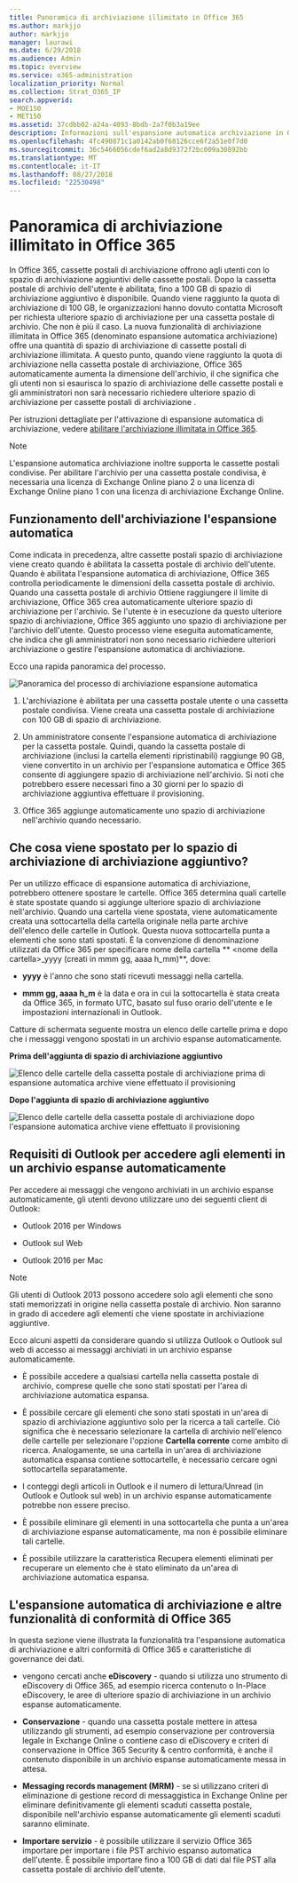 ```yaml
---
title: Panoramica di archiviazione illimitato in Office 365
ms.author: markjjo
author: markjjo
manager: laurawi
ms.date: 6/29/2018
ms.audience: Admin
ms.topic: overview
ms.service: o365-administration
localization_priority: Normal
ms.collection: Strat_O365_IP
search.appverid:
- MOE150
- MET150
ms.assetid: 37cdbb02-a24a-4093-8bdb-2a7f0b3a19ee
description: Informazioni sull'espansione automatica archiviazione in Office 365, che fornisce un numero illimitato di archiviazione per le cassette postali di Exchange Online.
ms.openlocfilehash: 4fc490871c1a0142ab0f68126cce6f2a51e0f7d0
ms.sourcegitcommit: 36c5466056cdef6ad2a8d9372f2bc009a30892bb
ms.translationtype: MT
ms.contentlocale: it-IT
ms.lasthandoff: 08/27/2018
ms.locfileid: "22530498"
---
```

# <a name="overview-of-unlimited-archiving-in-office-365"></a>Panoramica di archiviazione illimitato in Office 365

In Office 365, cassette postali di archiviazione offrono agli utenti con lo spazio di archiviazione aggiuntivi delle cassette postali. Dopo la cassetta postale di archivio dell'utente è abilitata, fino a 100 GB di spazio di archiviazione aggiuntivo è disponibile. Quando viene raggiunto la quota di archiviazione di 100 GB, le organizzazioni hanno dovuto contatta Microsoft per richiesta ulteriore spazio di archiviazione per una cassetta postale di archivio. Che non è più il caso. La nuova funzionalità di archiviazione illimitata in Office 365 (denominato espansione automatica archiviazione) offre una quantità di spazio di archiviazione di cassette postali di archiviazione illimitata. A questo punto, quando viene raggiunto la quota di archiviazione nella cassetta postale di archiviazione, Office 365 automaticamente aumenta la dimensione dell'archivio, il che significa che gli utenti non si esaurisca lo spazio di archiviazione delle cassette postali e gli amministratori non sarà necessario richiedere ulteriore spazio di archiviazione per cassette postali di archiviazione .
  
Per istruzioni dettagliate per l'attivazione di espansione automatica di archiviazione, vedere [abilitare l'archiviazione illimitata in Office 365](enable-unlimited-archiving.md).
  
> [!NOTE]
> L'espansione automatica archiviazione inoltre supporta le cassette postali condivise. Per abilitare l'archivio per una cassetta postale condivisa, è necessaria una licenza di Exchange Online piano 2 o una licenza di Exchange Online piano 1 con una licenza di archiviazione Exchange Online. 
  
## <a name="how-auto-expanding-archiving-works"></a>Funzionamento dell'archiviazione l'espansione automatica

Come indicata in precedenza, altre cassette postali spazio di archiviazione viene creato quando è abilitata la cassetta postale di archivio dell'utente. Quando è abilitata l'espansione automatica di archiviazione, Office 365 controlla periodicamente le dimensioni della cassetta postale di archivio. Quando una cassetta postale di archivio Ottiene raggiungere il limite di archiviazione, Office 365 crea automaticamente ulteriore spazio di archiviazione per l'archivio. Se l'utente è in esecuzione da questo ulteriore spazio di archiviazione, Office 365 aggiunto uno spazio di archiviazione per l'archivio dell'utente. Questo processo viene eseguita automaticamente, che indica che gli amministratori non sono necessario richiedere ulteriori archiviazione o gestire l'espansione automatica di archiviazione. 
  
Ecco una rapida panoramica del processo.
  
![Panoramica del processo di archiviazione espansione automatica](media/74355385-d990-44fe-8a87-6c3639d1f63f.png)
  
1. L'archiviazione è abilitata per una cassetta postale utente o una cassetta postale condivisa. Viene creata una cassetta postale di archiviazione con 100 GB di spazio di archiviazione. 
    
2. Un amministratore consente l'espansione automatica di archiviazione per la cassetta postale. Quindi, quando la cassetta postale di archiviazione (inclusi la cartella elementi ripristinabili) raggiunge 90 GB, viene convertito in un archivio per l'espansione automatica e Office 365 consente di aggiungere spazio di archiviazione nell'archivio. Si noti che potrebbero essere necessari fino a 30 giorni per lo spazio di archiviazione aggiuntiva effettuare il provisioning.
    
3. Office 365 aggiunge automaticamente uno spazio di archiviazione nell'archivio quando necessario.
  
## <a name="what-gets-moved-to-the-additional-archive-storage-space"></a>Che cosa viene spostato per lo spazio di archiviazione di archiviazione aggiuntivo?

Per un utilizzo efficace di espansione automatica di archiviazione, potrebbero ottenere spostare le cartelle. Office 365 determina quali cartelle è state spostate quando si aggiunge ulteriore spazio di archiviazione nell'archivio. Quando una cartella viene spostata, viene automaticamente creata una sottocartella della cartella originale nella parte archive dell'elenco delle cartelle in Outlook. Questa nuova sottocartella punta a elementi che sono stati spostati. È la convenzione di denominazione utilizzati da Office 365 per specificare nome della cartella ** \<nome della cartella\>_yyyy (creati in mmm gg, aaaa h_mm)**, dove: 
  
- **yyyy** è l'anno che sono stati ricevuti messaggi nella cartella. 
    
- **mmm gg, aaaa h_m** è la data e ora in cui la sottocartella è stata creata da Office 365, in formato UTC, basato sul fuso orario dell'utente e le impostazioni internazionali in Outlook. 
    
Catture di schermata seguente mostra un elenco delle cartelle prima e dopo che i messaggi vengono spostati in un archivio espanse automaticamente.
  
 **Prima dell'aggiunta di spazio di archiviazione aggiuntivo**
  
![Elenco delle cartelle della cassetta postale di archiviazione prima di espansione automatica archive viene effettuato il provisioning](media/5d6d6420-e562-4912-aaab-1c111762b3f6.png)
  
 **Dopo l'aggiunta di spazio di archiviazione aggiuntivo**
  
![Elenco delle cartelle della cassetta postale di archiviazione dopo l'espansione automatica archive viene effettuato il provisioning](media/c03c5f51-23fa-4fc2-b887-7e7e5cce30da.png)
  
## <a name="outlook-requirements-for-accessing-items-in-an-auto-expanded-archive"></a>Requisiti di Outlook per accedere agli elementi in un archivio espanse automaticamente

Per accedere ai messaggi che vengono archiviati in un archivio espanse automaticamente, gli utenti devono utilizzare uno dei seguenti client di Outlook:
  
- Outlook 2016 per Windows
    
- Outlook sul Web 
    
- Outlook 2016 per Mac 
    
> [!NOTE]
> Gli utenti di Outlook 2013 possono accedere solo agli elementi che sono stati memorizzati in origine nella cassetta postale di archivio. Non saranno in grado di accedere agli elementi che viene spostate in archiviazione aggiuntive. 
  
Ecco alcuni aspetti da considerare quando si utilizza Outlook o Outlook sul web di accesso ai messaggi archiviati in un archivio espanse automaticamente.
  
- È possibile accedere a qualsiasi cartella nella cassetta postale di archivio, comprese quelle che sono stati spostati per l'area di archiviazione automatica espansa.
    
- È possibile cercare gli elementi che sono stati spostati in un'area di spazio di archiviazione aggiuntivo solo per la ricerca a tali cartelle. Ciò significa che è necessario selezionare la cartella di archivio nell'elenco delle cartelle per selezionare l'opzione **Cartella corrente** come ambito di ricerca. Analogamente, se una cartella in un'area di archiviazione automatica espansa contiene sottocartelle, è necessario cercare ogni sottocartella separatamente. 
    
- I conteggi degli articoli in Outlook e il numero di lettura/Unread (in Outlook e Outlook sul web) in un archivio espanse automaticamente potrebbe non essere preciso.
    
- È possibile eliminare gli elementi in una sottocartella che punta a un'area di archiviazione espanse automaticamente, ma non è possibile eliminare tali cartelle.
    
- È possibile utilizzare la caratteristica Recupera elementi eliminati per recuperare un elemento che è stato eliminato da un'area di archiviazione automatica espansa.
  
## <a name="auto-expanding-archiving-and-other-office-365-compliance-features"></a>L'espansione automatica di archiviazione e altre funzionalità di conformità di Office 365

In questa sezione viene illustrata la funzionalità tra l'espansione automatica di archiviazione e altri conformità di Office 365 e caratteristiche di governance dei dati.
  
- vengono cercati anche **eDiscovery** - quando si utilizza uno strumento di eDiscovery di Office 365, ad esempio ricerca contenuto o In-Place eDiscovery, le aree di ulteriore spazio di archiviazione in un archivio espanse automaticamente.
    
- **Conservazione** - quando una cassetta postale mettere in attesa utilizzando gli strumenti, ad esempio conservazione per controversia legale in Exchange Online o contiene caso di eDiscovery e criteri di conservazione in Office 365 Security &amp; centro conformità, è anche il contenuto disponibile in un archivio espanse automaticamente messa in attesa.
    
- **Messaging records management (MRM)** - se si utilizzano criteri di eliminazione di gestione record di messaggistica in Exchange Online per eliminare definitivamente gli elementi scaduti cassetta postale, disponibile nell'archivio espanse automaticamente gli elementi scaduti saranno eliminate.
    
- **Importare servizio** - è possibile utilizzare il servizio Office 365 importare per importare i file PST archivio espanso automatica dell'utente. È possibile importare fino a 100 GB di dati dal file PST alla cassetta postale di archivio dell'utente. 
